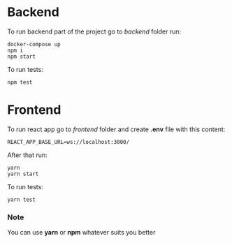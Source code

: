 # Backend

To run backend part of the project go to *backend* folder run:
```
docker-compose up
npm i
npm start
```
To run tests:
```
npm test
```

# Frontend

To run react app go to *frontend* folder and create **.env** file with this content:
```
REACT_APP_BASE_URL=ws://localhost:3000/
```
After that  run:
```
yarn
yarn start
```
To run tests:
```
yarn test
```

### Note
You can use **yarn** or **npm** whatever suits you better
